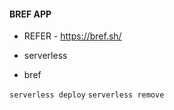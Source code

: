 #### BREF APP

- REFER - https://bref.sh/

- serverless
- bref

`serverless deploy`
`serverless remove`
